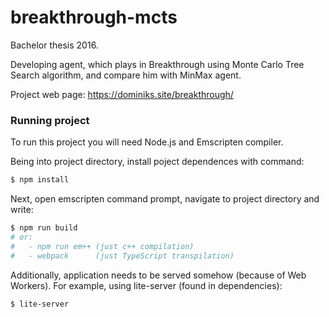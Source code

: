 # breakthrough-mcts
Bachelor thesis 2016.

Developing agent, which plays in Breakthrough using Monte Carlo Tree Search algorithm, and compare him with MinMax agent.

Project web page: https://dominiks.site/breakthrough/

### Running project

To run this project you will need Node.js and Emscripten compiler.

Being into project directory, install poject dependences with command:
```sh
$ npm install
```

Next, open emscripten command prompt, navigate to project directory and write:
```sh
$ npm run build
# or:
#   - npm run em++ (just c++ compilation)
#   - webpack      (just TypeScript transpilation)
```

Additionally, application needs to be served somehow (because of Web Workers).
For example, using lite-server (found in dependencies):
```sh
$ lite-server
``` 
